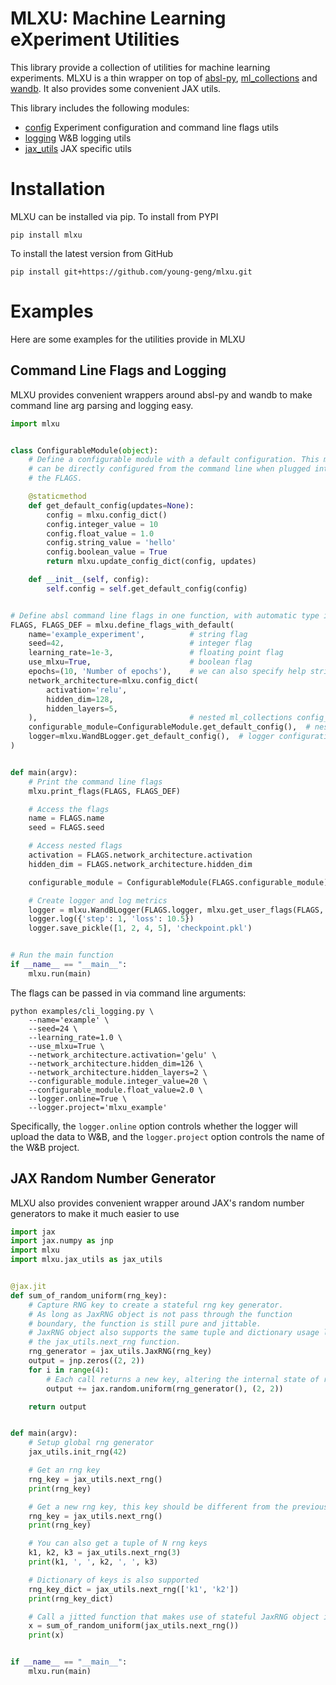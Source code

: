 # MLXU: Machine Learning eXperiment Utilities
This library provide a collection of utilities for machine learning experiments.
MLXU is a thin wrapper on top of [absl-py](https://github.com/abseil/abseil-py),
[ml_collections](https://github.com/google/ml_collections) and
[wandb](https://github.com/wandb/wandb). It also provides some convenient JAX
utils.


This library includes the following modules:
 * [config](mlxu/config.py) Experiment configuration and command line flags utils
 * [logging](mlxu/logging.py) W&B logging utils
 * [jax_utils](mlxu/jax_utils.py) JAX specific utils


# Installation
MLXU can be installed via pip. To install from PYPI
```shell
pip install mlxu
```

To install the latest version from GitHub
```shell
pip install git+https://github.com/young-geng/mlxu.git
```


# Examples
Here are some examples for the utilities provide in MLXU

## Command Line Flags and Logging
MLXU provides convenient wrappers around absl-py and wandb to make command line
arg parsing and logging easy.
```python
import mlxu


class ConfigurableModule(object):
    # Define a configurable module with a default configuration. This module
    # can be directly configured from the command line when plugged into
    # the FLAGS.

    @staticmethod
    def get_default_config(updates=None):
        config = mlxu.config_dict()
        config.integer_value = 10
        config.float_value = 1.0
        config.string_value = 'hello'
        config.boolean_value = True
        return mlxu.update_config_dict(config, updates)

    def __init__(self, config):
        self.config = self.get_default_config(config)


# Define absl command line flags in one function, with automatic type inference.
FLAGS, FLAGS_DEF = mlxu.define_flags_with_default(
    name='example_experiment',          # string flag
    seed=42,                            # integer flag
    learning_rate=1e-3,                 # floating point flag
    use_mlxu=True,                      # boolean flag
    epochs=(10, 'Number of epochs'),    # we can also specify help strings
    network_architecture=mlxu.config_dict(
        activation='relu',
        hidden_dim=128,
        hidden_layers=5,
    ),                                  # nested ml_collections config_dict
    configurable_module=ConfigurableModule.get_default_config(),  # nested custom config_dict
    logger=mlxu.WandBLogger.get_default_config(),  # logger configuration
)


def main(argv):
    # Print the command line flags
    mlxu.print_flags(FLAGS, FLAGS_DEF)

    # Access the flags
    name = FLAGS.name
    seed = FLAGS.seed

    # Access nested flags
    activation = FLAGS.network_architecture.activation
    hidden_dim = FLAGS.network_architecture.hidden_dim

    configurable_module = ConfigurableModule(FLAGS.configurable_module)

    # Create logger and log metrics
    logger = mlxu.WandBLogger(FLAGS.logger, mlxu.get_user_flags(FLAGS, FLAGS_DEF))
    logger.log({'step': 1, 'loss': 10.5})
    logger.save_pickle([1, 2, 4, 5], 'checkpoint.pkl')


# Run the main function
if __name__ == "__main__":
    mlxu.run(main)
```

The flags can be passed in via command line arguments:
```shell
python examples/cli_logging.py \
    --name='example' \
    --seed=24 \
    --learning_rate=1.0 \
    --use_mlxu=True \
    --network_architecture.activation='gelu' \
    --network_architecture.hidden_dim=126 \
    --network_architecture.hidden_layers=2 \
    --configurable_module.integer_value=20 \
    --configurable_module.float_value=2.0 \
    --logger.online=True \
    --logger.project='mlxu_example'
```

Specifically, the `logger.online` option controls whether the logger will upload
the data to W&B, and the `logger.project` option controls the name of the W&B
project.

## JAX Random Number Generator
MLXU also provides convenient wrapper around JAX's random number generators
to make it much easier to use
```python
import jax
import jax.numpy as jnp
import mlxu
import mlxu.jax_utils as jax_utils


@jax.jit
def sum_of_random_uniform(rng_key):
    # Capture RNG key to create a stateful rng key generator.
    # As long as JaxRNG object is not pass through the function
    # boundary, the function is still pure and jittable.
    # JaxRNG object also supports the same tuple and dictionary usage like
    # the jax_utils.next_rng function.
    rng_generator = jax_utils.JaxRNG(rng_key)
    output = jnp.zeros((2, 2))
    for i in range(4):
        # Each call returns a new key, altering the internal state of rng_generator
        output += jax.random.uniform(rng_generator(), (2, 2))

    return output


def main(argv):
    # Setup global rng generator
    jax_utils.init_rng(42)

    # Get an rng key
    rng_key = jax_utils.next_rng()
    print(rng_key)

    # Get a new rng key, this key should be different from the previous one
    rng_key = jax_utils.next_rng()
    print(rng_key)

    # You can also get a tuple of N rng keys
    k1, k2, k3 = jax_utils.next_rng(3)
    print(k1, ', ', k2, ', ', k3)

    # Dictionary of keys is also supported
    rng_key_dict = jax_utils.next_rng(['k1', 'k2'])
    print(rng_key_dict)

    # Call a jitted function that makes use of stateful JaxRNG object internally
    x = sum_of_random_uniform(jax_utils.next_rng())
    print(x)


if __name__ == "__main__":
    mlxu.run(main)
```